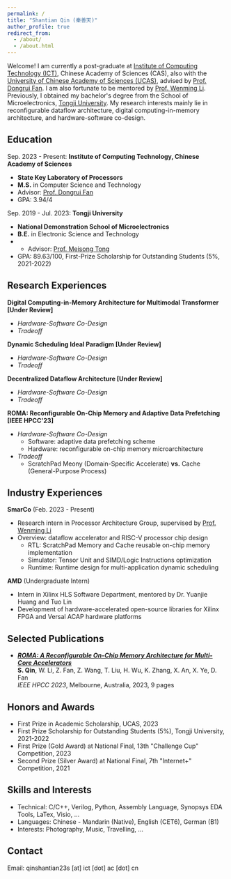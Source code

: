 ```yaml
---
permalink: /
title: "Shantian Qin (秦善天)"
author_profile: true
redirect_from: 
  - /about/
  - /about.html
---
```


Welcome! I am  currently a post-graduate at [Institute of Computing Technology (ICT)](http://www.ict.ac.cn/), Chinese Academy of Sciences (CAS), also with the [University of Chinese Academy of Sciences (UCAS)](https://www.ucas.ac.cn/), advised by [Prof. Dongrui Fan](https://people.ucas.edu.cn/~fandongrui). I am also fortunate to be mentored by [Prof. Wenming Li](https://people.ucas.edu.cn/~liwenming). Previously, I obtained my bachelor's degree from the School of Microelectronics, [Tongji University](https://www.tongji.edu.cn/). My research interests mainly lie in reconfigurable dataflow architecture, digital computing-in-memory architecture, and hardware-software co-design.

## Education
  Sep. 2023 - Present: **Institute of Computing Technology, Chinese Academy of Sciences**
* **State Key Laboratory of Processors**
* **M.S.** in Computer Science and Technology
* Advisor: [Prof. Dongrui Fan](https://people.ucas.edu.cn/~fandongrui)
* GPA: 3.94/4

Sep. 2019 - Jul. 2023: **Tongji University**
* **National Demonstration School of Microelectronics**
* **B.E.** in Electronic Science and Technology
* * Advisor: [Prof. Meisong Tong](https://see-en.tongji.edu.cn/info/1014/1701.htm)
* GPA: 89.63/100, First-Prize Scholarship for Outstanding Students (5%, 2021-2022)

## Research Experiences
**Digital Computing-in-Memory Architecture for Multimodal Transformer [Under Review]**
* *Hardware-Software Co-Design*
* *Tradeoff*

**Dynamic Scheduling Ideal Paradigm [Under Review]**
* *Hardware-Software Co-Design*
* *Tradeoff*

**Decentralized Dataflow Architecture [Under Review]**
* *Hardware-Software Co-Design*
* *Tradeoff*

**ROMA: Reconfigurable On-Chip Memory and Adaptive Data Prefetching [IEEE HPCC'23]**
* *Hardware-Software Co-Design*
  - Software: adaptive data prefetching scheme 
  - Hardware: reconfigurable on-chip memory microarchitecture
* *Tradeoff*
  - ScratchPad Meony (Domain-Specific Accelerate) **vs.** Cache (General-Purpose Process)

## Industry Experiences
**SmarCo**    (Feb. 2023 - Present)  
* Research intern in Processor Architecture Group, supervised by [Prof. Wenming Li](https://people.ucas.edu.cn/~liwenming)
* Overview: dataflow accelerator and RISC-V processor chip design
  - RTL: ScratchPad Memory and Cache reusable on-chip memory implementation
  - Simulator: Tensor Unit and SIMD/Logic Instructions optimization
  - Runtime: Runtime design for multi-application dynamic scheduling 

**AMD**    (Undergraduate Intern)
* Intern in Xilinx HLS Software Department, mentored by Dr. Yuanjie Huang and Tuo Lin
* Development of hardware-accelerated open-source libraries for Xilinx FPGA and Versal ACAP hardware platforms

## Selected Publications
* ***[ROMA: A Reconfigurable On-Chip Memory Architecture for Multi-Core Accelerators](https://ieeexplore.ieee.org/document/10466951)***\
    **S. Qin**, W. Li, Z. Fan, Z. Wang, T. Liu, H. Wu, K. Zhang, X. An, X. Ye, D. Fan\
    *IEEE HPCC 2023*, Melbourne, Australia, 2023, 9 pages

## Honors and Awards
* First Prize in Academic Scholarship, UCAS, 2023
* First Prize Scholarship for Outstanding Students (5%), Tongji University, 2021-2022
* First Prize (Gold Award) at National Final, 13th "Challenge Cup" Competition, 2023
* Second Prize (Silver Award) at National Final, 7th "Internet+" Competition, 2021
  
## Skills and Interests
* Technical: C/C++, Verilog, Python, Assembly Language, Synopsys EDA Tools, LaTex, Visio, ...
* Languages: Chinese - Mandarin (Native), English (CET6), German (B1)
* Interests: Photography, Music, Travelling, ...

## Contact
Email: qinshantian23s [at] ict [dot] ac [dot] cn
<br/><br/>
<script type='text/javascript' id='clustrmaps' src='//cdn.clustrmaps.com/map_v2.js?cl=000000&w=a&t=tt&d=CU1EgYlIukGzOjaTqOs1NjoHeyavMCGqzBHzTFTi6EY&co=ffffff&cmn=ff5353&cmo=3acc3a&ct=ababab'></script>
